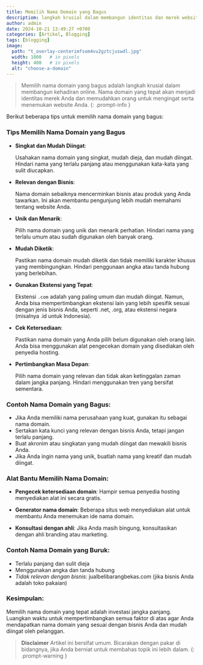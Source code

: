 ```yaml
---
title: Memilih Nama Domain yang Bagus
descriptiom: langkah krusial dalam membangun identitas dan merek website Anda.
author: admin
date: 2024-10-21 13:49:27 +0700
categories: [Artikel, Blogging]
tags: [blogging]
image:
  path: "t_overlay-centerimfsom4vu2gztcjuswdl.jpg"
  width: 1000   # in pixels
  height: 400   # in pixels
  alt: "choose-a-domain"
---
```




> Memilih nama domain yang bagus adalah langkah krusial dalam membangun kehadiran online. Nama domain yang tepat akan menjadi identitas merek Anda dan memudahkan orang untuk mengingat serta menemukan website Anda.
{: .prompt-info }


Berikut beberapa tips untuk memilih nama domain yang bagus:

### Tips Memilih Nama Domain yang Bagus

- **Singkat dan Mudah Diingat**:
  
  Usahakan nama domain yang singkat, mudah dieja, dan mudah diingat.
  Hindari nama yang terlalu panjang atau menggunakan kata-kata yang sulit diucapkan.

- **Relevan dengan Bisnis**:
  
  Nama domain sebaiknya mencerminkan bisnis atau produk yang Anda tawarkan. Ini akan membantu pengunjung lebih mudah memahami tentang website Anda.

- **Unik dan Menarik**:
  
  Pilih nama domain yang unik dan menarik perhatian. Hindari nama yang terlalu umum atau sudah digunakan oleh banyak orang.

- **Mudah Diketik**:
  
  Pastikan nama domain mudah diketik dan tidak memiliki karakter khusus yang membingungkan. Hindari penggunaan angka atau tanda hubung yang berlebihan.

- **Gunakan Ekstensi yang Tepat**:
  
  Ekstensi `.com` adalah yang paling umum dan mudah diingat. Namun, Anda bisa mempertimbangkan ekstensi lain yang lebih spesifik sesuai dengan jenis bisnis Anda, seperti .net, .org, atau ekstensi negara (misalnya .id untuk Indonesia).

- **Cek Ketersediaan**:

  Pastikan nama domain yang Anda pilih belum digunakan oleh orang lain.
  Anda bisa menggunakan alat pengecekan domain yang disediakan oleh penyedia hosting.

- **Pertimbangkan Masa Depan**:

  Pilih nama domain yang relevan dan tidak akan ketinggalan zaman dalam jangka panjang. Hindari menggunakan tren yang bersifat sementara.


### Contoh Nama Domain yang Bagus:
- Jika Anda memiliki nama perusahaan yang kuat, gunakan itu sebagai nama domain.
- Sertakan kata kunci yang relevan dengan bisnis Anda, tetapi jangan terlalu panjang.
- Buat akronim atau singkatan yang mudah diingat dan mewakili bisnis Anda.
- Jika Anda ingin nama yang unik, buatlah nama yang kreatif dan mudah diingat.


### Alat Bantu Memilih Nama Domain:

- **Pengecek ketersediaan domain**: 
  Hampir semua penyedia hosting menyediakan alat ini secara gratis.

- **Generator nama domain**: 
  Beberapa situs web menyediakan alat untuk membantu Anda menemukan ide nama domain.

- **Konsultasi dengan ahli**: 
  Jika Anda masih bingung, konsultasikan dengan ahli branding atau marketing.


### Contoh Nama Domain yang Buruk:

- Terlalu panjang dan sulit dieja
- Menggunakan angka dan tanda hubung
- _Tidak relevan dengan bisnis_: jualbelibarangbekas.com (jika bisnis Anda adalah toko pakaian)


### Kesimpulan:

Memilih nama domain yang tepat adalah investasi jangka panjang. Luangkan waktu untuk mempertimbangkan semua faktor di atas agar Anda mendapatkan nama domain yang sesuai dengan bisnis Anda dan mudah diingat oleh pelanggan.


> **Disclaimer** 
> Artikel ini bersifat umum. Bicarakan dengan pakar di bidangnya, jika Anda berniat untuk membahas topik ini lebih dalam.
{: .prompt-warning }